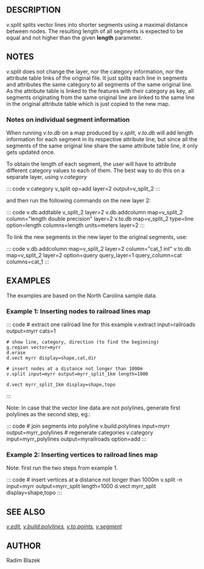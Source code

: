 ## DESCRIPTION

*v.split* splits vector lines into shorter segments using a maximal
distance between nodes. The resulting length of all segments is expected
to be equal and not higher than the given **length** parameter.

## NOTES

*v.split* does not change the layer, nor the category information, nor
the attribute table links of the original file. It just splits each line
in segments and attributes the same category to all segments of the same
original line. As the attribute table is linked to the features with
their category as key, all segments originating from the same original
line are linked to the same line in the original attribute table which
is just copied to the new map.

### Notes on individual segment information

When running *v.to.db* on a map produced by *v.split*, *v.to.db* will
add length information for each segment in its respective attribute
line, but since all the segments of the same original line share the
same attribute table line, it only gets updated once.

To obtain the length of each segment, the user will have to attribute
different category values to each of them. The best way to do this on a
separate layer, using *v.category*

::: code
    v.category v_split op=add layer=2 output=v_split_2
:::

and then run the following commands on the new layer 2:

::: code
    v.db.addtable v_split_2 layer=2
    v.db.addcolumn map=v_split_2 column="length double precision" layer=2
    v.to.db map=v_split_2 type=line option=length columns=length units=meters layer=2
:::

To link the new segments in the new layer to the original segments, use:

::: code
    v.db.addcolumn map=v_split_2 layer=2 column="cat_1 int"
    v.to.db map=v_split_2 layer=2 option=query query_layer=1 query_column=cat columns=cat_1
:::

## EXAMPLES

The examples are based on the North Carolina sample data.

### Example 1: Inserting nodes to railroad lines map

::: code
    # extract one railroad line for this example
    v.extract input=railroads output=myrr cats=1

    # show line, category, direction (to find the beginning)
    g.region vector=myrr
    d.erase
    d.vect myrr display=shape,cat,dir

    # insert nodes at a distance not longer than 1000m
    v.split input=myrr output=myrr_split_1km length=1000

    d.vect myrr_split_1km display=shape,topo
:::

Note: In case that the vector line data are not polylines, generate
first polylines as the second step, eg.:

::: code
    # join segments into polyline
    v.build.polylines input=myrr output=myrr_polylines
    # regenerate categories
    v.category input=myrr_polylines output=myrailroads option=add
:::

### Example 2: Inserting vertices to railroad lines map

Note: first run the two steps from example 1.

::: code
    # insert vertices at a distance not longer than 1000m
    v.split -n input=myrr output=myrr_split length=1000
    d.vect myrr_split display=shape,topo
:::

## SEE ALSO

*[v.edit](v.edit.html), [v.build.polylines](v.build.polylines.html),
[v.to.points](v.to.points.html), [v.segment](v.segment.html)*

## AUTHOR

Radim Blazek
